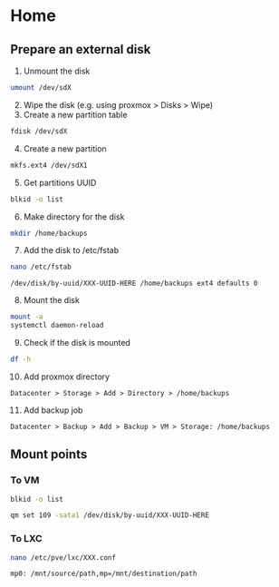 # Home

## Prepare an external disk

1. Unmount the disk

```bash
umount /dev/sdX
```

2. Wipe the disk (e.g. using proxmox > Disks > Wipe)
3. Create a new partition table

```bash
fdisk /dev/sdX
```

4. Create a new partition

```bash
mkfs.ext4 /dev/sdX1
```

5. Get partitions UUID

```bash
blkid -o list
```

6. Make directory for the disk

```bash
mkdir /home/backups
```

7. Add the disk to /etc/fstab

```bash
nano /etc/fstab
```

```
/dev/disk/by-uuid/XXX-UUID-HERE /home/backups ext4 defaults 0
```

8. Mount the disk

```bash
mount -a
systemctl daemon-reload
```

9. Check if the disk is mounted

```bash
df -h
```

10. Add proxmox directory

```
Datacenter > Storage > Add > Directory > /home/backups
```

11. Add backup job

```
Datacenter > Backup > Add > Backup > VM > Storage: /home/backups
```

## Mount points

### To VM

```bash
blkid -o list

qm set 109 -sata1 /dev/disk/by-uuid/XXX-UUID-HERE
```

### To LXC

```bash
nano /etc/pve/lxc/XXX.conf

mp0: /mnt/source/path,mp=/mnt/destination/path
```